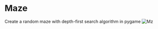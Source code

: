 # Maze
Create a random maze with depth-first search algorithm in pygame
![Mz](https://tenor.com/view/gif-26599476.gif)

